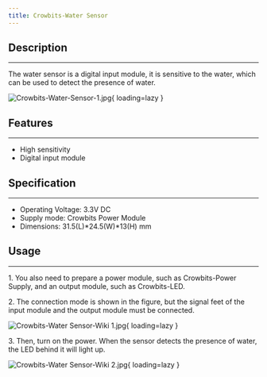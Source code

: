 ```yaml
---
title: Crowbits-Water Sensor
---
```


## Description
-----------

The water sensor is a digital input module, it is sensitive to the water, which can be used to detect the presence of water.

![Crowbits-Water-Sensor-1.jpg](https://wiki.elecrow.com/images/thumb/f/fe/Crowbits-Water-Sensor-1.jpg/600px-Crowbits-Water-Sensor-1.jpg){ loading=lazy }

## Features
--------

- High sensitivity
- Digital input module

## Specification
-------------

- Operating Voltage: 3.3V DC
- Supply mode: Crowbits Power Module
- Dimensions: 31.5(L)\*24.5(W)\*13(H) mm

## Usage
-----

1\. You also need to prepare a power module, such as Crowbits-Power Supply, and an output module, such as Crowbits-LED.

2\. The connection mode is shown in the figure, but the signal feet of the input module and the output module must be connected.

![Crowbits-Water Sensor-Wiki 1.jpg](https://wiki.elecrow.com/images/thumb/4/4a/Crowbits-Water_Sensor-Wiki_1.jpg/600px-Crowbits-Water_Sensor-Wiki_1.jpg){ loading=lazy }

3\. Then, turn on the power. When the sensor detects the presence of water, the LED behind it will light up.

![Crowbits-Water Sensor-Wiki 2.jpg](https://wiki.elecrow.com/images/thumb/e/ee/Crowbits-Water_Sensor-Wiki_2.jpg/600px-Crowbits-Water_Sensor-Wiki_2.jpg){ loading=lazy }